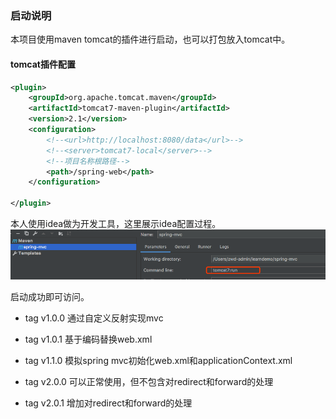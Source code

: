 ### 启动说明
本项目使用maven tomcat的插件进行启动，也可以打包放入tomcat中。

#### tomcat插件配置
```xml
<plugin>
    <groupId>org.apache.tomcat.maven</groupId>
    <artifactId>tomcat7-maven-plugin</artifactId>
    <version>2.1</version>
    <configuration>
        <!--<url>http://localhost:8080/data</url>-->
        <!--<server>tomcat7-local</server>-->
        <!--项目名称根路径-->
        <path>/spring-web</path>
    </configuration>

</plugin>
```
本人使用idea做为开发工具，这里展示idea配置过程。
![](./image/tomcat-config.png)


启动成功即可访问。

* tag v1.0.0 通过自定义反射实现mvc

* tag v1.0.1 基于编码替换web.xml

* tag v1.1.0 模拟spring mvc初始化web.xml和applicationContext.xml

* tag v2.0.0 可以正常使用，但不包含对redirect和forward的处理

* tag v2.0.1 增加对redirect和forward的处理